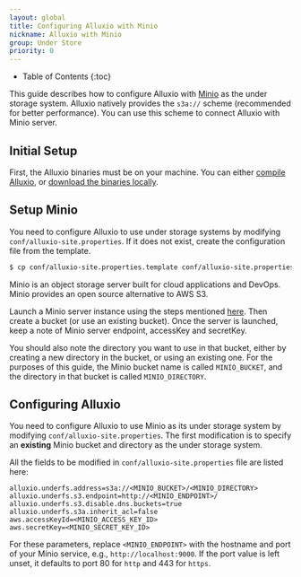 ```yaml
---
layout: global
title: Configuring Alluxio with Minio
nickname: Alluxio with Minio
group: Under Store
priority: 0
---
```


* Table of Contents
{:toc}

This guide describes how to configure Alluxio with [Minio](https://minio.io/) as the
under storage system. Alluxio natively provides the `s3a://` scheme (recommended for better performance). You can
use this scheme to connect Alluxio with Minio server.

## Initial Setup

First, the Alluxio binaries must be on your machine. You can either
[compile Alluxio](Building-Alluxio-Master-Branch.html), or
[download the binaries locally](Running-Alluxio-Locally.html).

## Setup Minio

You need to configure Alluxio to use under storage systems by modifying
`conf/alluxio-site.properties`. If it does not exist, create the configuration file from the
template.

```bash
$ cp conf/alluxio-site.properties.template conf/alluxio-site.properties
```

Minio is an object storage server built for cloud applications and DevOps. Minio provides an open source alternative to AWS S3.

Launch a Minio server instance using the steps mentioned [here](http://docs.minio.io/docs/minio-quickstart-guide). Then create a
bucket (or use an existing bucket). Once the server is launched, keep a note of Minio server endpoint, accessKey
and secretKey.

You should also note the directory you want to use in that bucket, either by creating
a new directory in the bucket, or using an existing one. For the purposes of this guide, the Minio bucket name is called
`MINIO_BUCKET`, and the directory in that bucket is called `MINIO_DIRECTORY`.

## Configuring Alluxio

You need to configure Alluxio to use Minio as its under storage system by modifying
`conf/alluxio-site.properties`. The first modification is to specify an **existing** Minio
bucket and directory as the under storage system.

All the fields to be modified in `conf/alluxio-site.properties` file are listed here:

```properties
alluxio.underfs.address=s3a://<MINIO_BUCKET>/<MINIO_DIRECTORY>
alluxio.underfs.s3.endpoint=http://<MINIO_ENDPOINT>/
alluxio.underfs.s3.disable.dns.buckets=true
alluxio.underfs.s3a.inherit_acl=false
aws.accessKeyId=<MINIO_ACCESS_KEY_ID>
aws.secretKey=<MINIO_SECRET_KEY_ID>
```

For these parameters, replace `<MINIO_ENDPOINT>` with the hostname and port of your Minio service, e.g.,
`http://localhost:9000`. If the port value is left unset, it defaults to port 80 for `http` and 443 for `https`.

